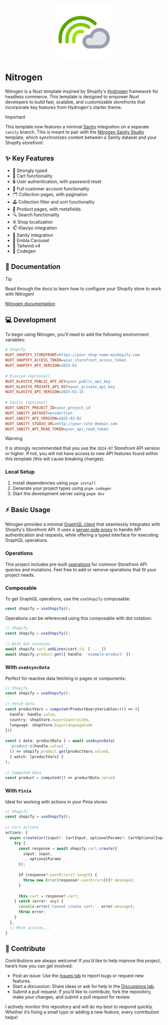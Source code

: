 <p align="center">
  <a href="https://github.com/rylanharper/nitrogen">
    <img src="./public/logo.svg" width="175" height="175" alt="Nitrogen Logo" />
  </a>
</p>

# Nitrogen

Nitrogen is a Nuxt template inspired by Shopify's [Hydrogen](https://github.com/Shopify/hydrogen) framework for headless commerce. This template is designed to empower Nuxt developers to build fast, scalable, and customizable storefronts that incorporate key features from Hydrogen's starter theme.

> [!IMPORTANT]
> This template now features a minimal [Sanity](https://www.sanity.io/) integration on a separate `sanity` branch. This is meant to pair with the [Nitrogen Sanity Studio](https://github.com/rylanharper/nitrogen-sanity-studio) template, which synchronizes content between a Sanity dataset and your Shopify storefront.

## ✨ Key Features

- 💪 Strongly typed
- 🛒 Cart functionality
- 🔒 User authentication, with password reset
- 👤 Full customer account functionality
- 🗂️ Collection pages, with pagination
- 🕹️ Collection filter and sort functionality
- 👕 Product pages, with metafields
- 🔍 Search functionality
- 🌐 Shop localization
- 📫 Klaviyo integration
- 🧠 Sanity integration
- 🎠 Embla Carousel
- 🎨 Tailwind v4
- 🔮 Codegen

## 📖 Documentation

> [!TIP]
> Read through the docs to learn how to configure your Shopify store to work with Nitrogen!

[Nitrogen documentation](https://nitrogendocs.netlify.app/)

## 💻 Development

To begin using Nitrogen, you'll need to add the following environment variables:

```ini
# Shopify
NUXT_SHOPIFY_STOREFRONT=https://your-shop-name.myshopify.com
NUXT_SHOPIFY_ACCESS_TOKEN=your_storefront_access_token
NUXT_SHOPIFY_API_VERSION=2025-01

# Klaviyo (optional)
NUXT_KLAVIYO_PUBLIC_API_KEY=your_public_api_key
NUXT_KLAVIYO_PRIVATE_API_KEY=your_private_api_key
NUXT_KLAVIYO_API_VERSION=2025-01-15

# Sanity (optional)
NUXT_SANITY_PROJECT_ID=your_project_id
NUXT_SANITY_DATASET=production
NUXT_SANITY_API_VERSION=2025-02-02
NUXT_SANITY_STUDIO_URL=http://your-site-domain.com
NUXT_SANITY_API_READ_TOKEN=your_api_read_token
```

> [!WARNING]
> It is strongly recommended that you use the `2024-07` Storefront API version or higher. If not, you will not have access to new API features found within this template (this will cause breaking changes).

### Local Setup

1. Install dependencies using `pnpm install`
2. Generate your project types using `pnpm codegen`
3. Start the development server using `pnpm dev`

## ⚡ Basic Usage

Nitrogen provides a minimal [GraphQL client](https://github.com/rylanharper/nitrogen/blob/master/server/utils/graphql-client.ts) that seamlessly integrates with Shopify's Storefront API. It uses a [server-side proxy](https://github.com/rylanharper/nitrogen/blob/master/server/api/shopify.ts) to handle API authentication and requests, while offering a typed interface for executing GraphQL operations.

### Operations

This project includes pre-built [operations](https://github.com/rylanharper/nitrogen/tree/master/server/operations/shopify) for common Storefront API queries and mutations. Feel free to add or remove operations that fit your project needs.

### Composable

To get GraphQL operations, use the `useShopify` composable:

```ts
const shopify = useShopify();
```

Operations can be referenced using this composable with dot notation:

```ts
// Shopify
const shopify = useShopify();

// With dot notation
await shopify.cart.addLines(cart.id, [ ... ])
await shopify.product.get({ handle: 'example-product' })
```

### With `useAsyncData`

Perfect for reactive data fetching in pages or components:

```ts
// Shopify
const shopify = useShopify();

// Fetch data
const productVars = computed<ProductQueryVariables>(() => ({
  handle: handle.value,
  country: shopStore.buyerCountryCode,
  language: shopStore.buyerLanguageCode
}))

const { data: productData } = await useAsyncData(
  `product-${handle.value}`,
  () => shopify.product.get(productVars.value),
  { watch: [productVars] }
);

// Computed data
const product = computed(() => productData.value)
```

### With `Pinia`

Ideal for working with actions in your Pinia stores:

```ts
// Shopify
const shopify = useShopify();

// Cart actions
actions: {
  async createCart(input?: CartInput, optionalParams?: CartOptionalInput) {
    try {
      const response = await shopify.cart.create({
        input: input,
        ...optionalParams
      });

      if (response?.userErrors?.length) {
        throw new Error(response?.userErrors[0]?.message);
      }

      this.cart = response?.cart;
    } catch (error: any) {
      console.error('Cannot create cart:', error.message);
      throw error;
    }
  },
  // More actions...
}
```

## 🌱 Contribute

Contributions are always welcome! If you’d like to help improve this project, here’s how you can get involved:

- Post an issue: Use the [Issues tab](https://github.com/rylanharper/nitrogen/issues) to report bugs or request new features.
- Start a discussion: Share ideas or ask for help in the [Discussions tab](https://github.com/rylanharper/nitrogen/discussions).
- Submit a pull request: If you’d like to contribute, fork the repository, make your changes, and submit a pull request for review.

I actively monitor this repository and will do my best to respond quickly. Whether it’s fixing a small typo or adding a new feature, every contribution helps!
